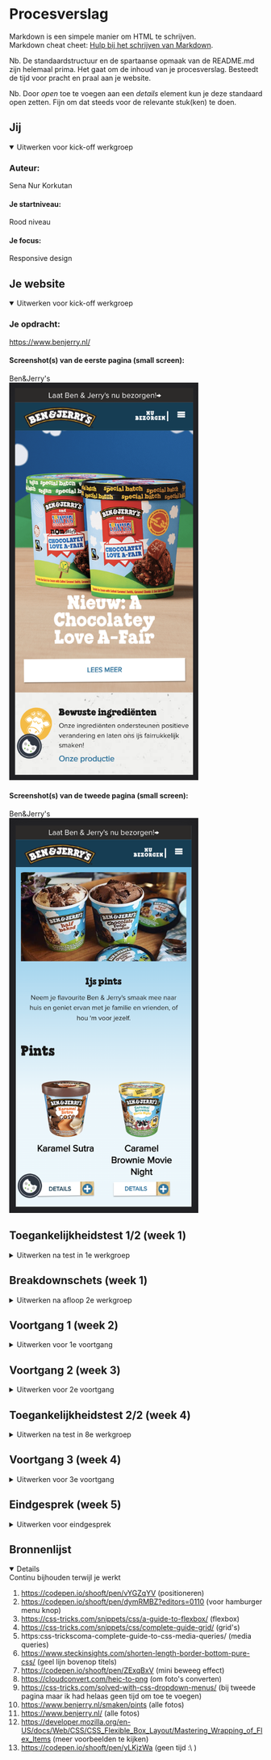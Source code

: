 # Procesverslag
Markdown is een simpele manier om HTML te schrijven.  
Markdown cheat cheet: [Hulp bij het schrijven van Markdown](https://github.com/adam-p/markdown-here/wiki/Markdown-Cheatsheet).

Nb. De standaardstructuur en de spartaanse opmaak van de README.md zijn helemaal prima. Het gaat om de inhoud van je procesverslag. Besteedt de tijd voor pracht en praal aan je website.

Nb. Door *open* toe te voegen aan een *details* element kun je deze standaard open zetten. Fijn om dat steeds voor de relevante stuk(ken) te doen.





## Jij

<details open>
  <summary>Uitwerken voor kick-off werkgroep</summary>

  ### Auteur:
  Sena Nur Korkutan

  #### Je startniveau:
  Rood niveau

  #### Je focus:
  Responsive design
 
</details>





## Je website

<details open>
  <summary>Uitwerken voor kick-off werkgroep</summary>

  ### Je opdracht:
  https://www.benjerry.nl/ 

  #### Screenshot(s) van de eerste pagina (small screen): 
  Ben&Jerry's 
  <br>
  <img src="readme-images/dummy-plaatje.png" width="375px" alt="omschrijving van de pagina">

  #### Screenshot(s) van de tweede pagina (small screen):
  Ben&Jerry's 
  <br>
  <img src="readme-images/benenjerrys.png" width="375px" alt="omschrijving van de pagina">
 
</details>



## Toegankelijkheidstest 1/2 (week 1)

<details>
  <summary>Uitwerken na test in 1e werkgroep</summary>

  ### Bevindingen

  Lijst met je bevindingen die in de test naar voren kwamen:

  
  + Bewegen van knoppen is goed. Omdat je kan begrijpen dat het een knop is.

  + Als je hovert, opent het menu elementen. Het is echt handig.


  - Responsive design is soms traag.

  - Als er zwakke internet connection is, kan foto's niet lekker werken.


  Hier een omschrijving van hoe het opgelost kan worden (met indien nodig afbeeldingen)
  - Ik kan de website responsive maken.

  - Ik kan een uitleg over het product schrijven zodat gebruiker de product zou weten als het internet niet lekker is.


  #### Screenreader
  Hier korte omschrijving (met indien nodig afbeeldingen)

  + De lopende volgerde van elementen zijn goed.
  + Elke section heeft een kopje het ziet goed eruit.


  - Sommige elementen (bijv. mail input plek) staan niet in de juiste kategorie.  
  - Bij sommige kategorieen (words, letters, form controls en window spots) werken niet lekker. Mischien komt het door dat wij de VoiceOver functie niet goed kan gebruiken.

  Hier een omschrijving van hoe het opgelost kan worden (met indien nodig afbeeldingen)
  <img src="readme-images/IMG_4168.png" width="375px" alt="screenreader">

  - Het zou handig zijn als ik de semantiek van het html bestand goed maak.


  #### Muis en Toetsenbord 

  Hier korte omschrijving (met indien nodig afbeeldingen)

  
  - Site is duidelijk en beeindigd snel omdat er veel foto's staan.
  - Het is echt makkelijk te volgen en werkt lekker met toetsenbord.


  - Soms linkjes van menubalk is irritant.
  
  

  Hier een omschrijving van hoe het opgelost kan worden (met indien nodig afbeeldingen)
  -Bij menubalk kan gebruiker altijd skippen met klikken in een andere plek. Wij kunnen de site niet helemaal veranderen.

  #### Motoriek (shocks, elastiekjes)
  Hier korte omschrijving (met indien nodig afbeeldingen)

  
  + Knoppen zijn groot. Dus er was niet een probleem met klikken van knoppen.
  + Bij scrollen was het ook niet een probleem.


  - Er was een linkje een beetje moeilijk te kunnen klikken.
  - Het doet pijn.

  Hier een omschrijving van hoe het opgelost kan worden (met indien nodig afbeeldingen)
  - Ik kan die linkje misschien in een knop zetten of de klikbare plek (padding of margin) vergroten zonder borders.
  


  #### Visueel (brillen, contrast, kleurenblind, dark/light). 
  Hier korte omschrijving (met indien nodig afbeeldingen)

  
  + De website ziet brillen met klueren (gele bril, bril met zwarte puntje etc.) goed eruit en werkt probleemloos.
  + De website ziet met andere brillen beetje moeilijk maar wel nog steeds leesbaar.
  + Er is geen probleem met zien van belangrijke elementen bij kleurblind.


  - Met de sterke blur bril kan de gebruiker bijna niks te zien. Ook is het heel moeilijk het muis te vinden.
  - Met blur bril en bril met puntje is alles moeilijk te zien. Kopjes en subkopjes kun je wel lezen maar teksten niet.
  - Het is niet mogelik de taal knop te zien in paar van de kleurbliinden modus. 
  - In de laatste kleurblind modus kan de gebruiker niet makkelijk weten dat een link een link is. Omdat er geen kleur. (In de site word gebruik maken van de kleuren om gebruiker laten te zien dat het een linkje is. Maar voor kleurblinden werkte het gewoon niet lekker.)
  
  Hier een omschrijving van hoe het opgelost kan worden (met indien nodig afbeeldingen)
  - Ik kan misschien koppen nog groter of dikker doen.
  - Ik kan de linkjes een klein animatie toevoegen zodat kleurblinden mogen ook weten dat het een linkje is.
  - Ik kan de taal knop veranderen met wereld icoontje of  met een tekstje dat laten zien welke taal het is.


</details>



## Breakdownschets (week 1)

<details>
  <summary>Uitwerken na afloop 2e werkgroep</summary>

  ### de hele pagina: 
  <img src="readme-images/hele-pagina.png" width="375px" alt="breakdown van de hele pagina">

  ### dynamisch deel (bijv menu): 
  <img src="readme-images/breakdown-2.png" width="375px" alt="breakdown van een dynamisch deel">

  ### wellicht nog een dynamisch deel (bijv filter): 
  <img src="readme-images/breakdown-3.png" width="375px" alt="breakdown van nog een dynamisch deel">

</details>





## Voortgang 1 (week 2)

<details>
  <summary>Uitwerken voor 1e voortgang</summary>

  ### Stand van zaken
  Hier dit ging goed & dit was lastig (neem ook screenshots op van delen van je website en code)

  - Sticky header
  - Ik had geen html-document met een semantische correcte html-layout. Tijdens het gesprek hebben we het samen geanalyseerd en geleerd hoe het moet. (Ik heb helaas geen screenshots omdat ik alles in de gesprek verander.)
  - Ik had geen css dus wij praten niet erover.


  ### Agenda voor meeting
  -- Eerste week hebben we de meeting met onze groepjes niet gedaan. Wij hebben alleen voortgang gesprek met Sanne gedaan.

  | student 1      | student 2          | student 3    | student 4        |
  | ---            | ---                | ---          | ---              |
  | dit bespreken  | en dit             | en ik dit    | en dan ik dat    |
  | en dat ook nog | dit als er tijd is | nog een punt | dit wil ik zeker |
  | ...            | ...                | ...          | ...              |


  ### Verslag van meeting
  Hier na afloop snel de uitkomsten van de meeting vastleggen

  - Ik moet dingen verbeteren op <head> (personaal informatie toevoegen)
  - Section begint altijd met een titel. Als het niet zo is, voeg een aria-label toe.
  - Article is ook een speciale section.
  - Maak een goede html. Dan kan je met css dingen verbeteren. (bijv. uppercase maken en semantische goed html elementen omdraaien)
  - Als main heeft geen titel, maak een titel. Daarna kan je hem in css wegsturen.
  - Soms ul li werkt beter dan paar sections. Kijk goed naar de situatie.
  - Article moet betekenisvol zijn.
  - Ik heb handige shortcuts geleerd.

</details>





## Voortgang 2 (week 3)

<details>
  <summary>Uitwerken voor 2e voortgang</summary>

  ### Stand van zaken
  hier dit ging goed & dit was lastig (neem ook screenshots op van delen van je website en code)

  Wat ik wil vragen?
  - In inspector kan ik alleen “main” zien. Het is niet mogelijk om andere elementen te zien. Ik wil ook de elementen binnen main kijken doordat ik weet wat ik niet goed deed. Maar het is nu niet moeglijk.
  - Wat is de handigste manier om h2 en leer meer knop onder elkaar te zetten op img.
  - Hamburger menu kruisje werkt niet.
  - Img tussen twee sections werkt niet lekker. (Bijna 3 uur bezig maar het lukte bij mij niet)
  - Derde section grid h3 center maken 
  - Wat is de minimale en maximale scherm size tijdens gesprek testen?
  - Lees meer knop responsive maken (ik heb nowrap probeert maar het lukte niet.)



  ### Agenda voor meeting
  Vrijdag om 10 uur
  
  | Laura      | Idelene         | Mohini  | Shanine     | Shani |
  | ---            | ---                | ---          | ---              | --- |
  | Animatie | Positionering    | Responsiveness en de @media tag            | Wanneer wel classes    |  pseudo elementen  |
  | En hoe het zit met de 2e pagina.  | Alt labels  | Stijlen van forms | Element dat vershuift als je scrolt |
  | ...            | ...                | En het hamburgermenu      | ...              | ...            |

  ### Verslag van meeting
  Hier na afloop snel de uitkomsten van de meeting vastleggen

  - Ik krijg geen hulp omdat er geen tijd blijft voor mij.
  - Ik studeerde mezelf tijdens gesprek, omdat de problemen van anderen niet relevant van mijn problemen.


</details>





## Toegankelijkheidstest 2/2 (week 4)

<details>
  <summary>Uitwerken na test in 8e werkgroep</summary>

  ### Bevindingen

  Lijst met je bevindingen die in de test naar voren kwamen (geef ook aan wat er verbeterd is): 

  + Knoppen en linken zijn wel klikbaar. Verander ze niet. (vanuit parkinson test)

  + Titels zijn goed bij screen reader

  + Het lukt bij meeste brillen

  + Elastiek is wel makkelijk te gebruiken

  + Accesbilty kleuren lukt en eigenlijk zien ze mooi eruit sommige van ze. (kleur test van chrome)



  
  - Hamburger menu is items niet leesbaar (gemaakt)
    - Nu is het mogelijk te lezen. Het kwam door kleuren. 

  - Paar woord fouten (gemaakt)
  
  - Elementen binnen hamburger menu is leesbaar/mogelijk te tabben.
    - Ik probeer het probleem heel lang te oplossen maar ik kon het niet oplossen. Daarom ga ik door met andere stylingen.

  - Bij blur mode is het niet makkelijk te lezen. Misschien nog grote letters? (gemaakt)
    - Vierde section <p> mag nog groeter worden 
      - Het lijkt me handig consistent te blijven binnen website. Daarom heb ik het niet verandert.
  
  - Tab leest niet <a> van vierde section. (gemaakt)



  #### Screenreader
  Hier korte omschrijving (met indien nodig afbeeldingen)
  + Titels werken goed

  - Het leest binnen hamburger menu !
  - 4de section linken werken niet goed

  Hier een omschrijving van hoe het opgelost kan worden (met indien nodig afbeeldingen)
  - Momenteel heb ik geen idee over binnen hamburger menu (vragen)
    - Ik heb het gevraagd en Sanne zegt dat het nu niet nodig is. (na het vragen)

  - Ik kan de <a> element binnen de <h3> element halen. (gemaakt)

  #### Muis en Toetsenbord 
  Hier korte omschrijving (met indien nodig afbeeldingen)
  + Volgerde van HTML elementen goed te volgen
  + Elementen zijn makkelijk klikbaar, alle linken werken goed


  - Geen hover, active effect
  - Paar woord fouten
  - Tab (focus state) gaat door binnen hamburger menu
  <img src="readme-images/IMG_4491.png" width="375px" alt="tab werkt niet binnen hamburger menu">


  Hier een omschrijving van hoe het opgelost kan worden (met indien nodig afbeeldingen)
  - Ik moet nog states toevoegen
  - Woord fouten verbeteren
  - Momenteel heb ik geen idee over binnen hamburger menu (vragen)
    - Ik heb het gevraagd en Sanne zegt dat het nu niet nodig is. (na het vragen)


  #### Motoriek (shocks, elastiekjes)
  Hier korte omschrijving (met indien nodig afbeeldingen)
  + Goed beneden kan scrollen (shocks)
  + Makkelijk te toetsenbord te gebruiken (shocks)
  + Button en linken zijn wel goed klikbaar (shocks)

  - Soms wordt het moeilijk naar beneden te gaan. Maar het is niet de probleem van de website. Het is de probleem van computer

  Hier een omschrijving van hoe het opgelost kan worden (met indien nodig afbeeldingen)
  - Er is geen probleem over de website


  #### Visueel (brillen, contrast, kleurenblind, dark/light). 
  Hier korte omschrijving (met indien nodig afbeeldingen)

  + Alleen bij blur is het moeilijk te lezen of de luis te vinden. Andere brillen lukken wel bij website
  + Ik vond de kluerenblind modussen leuk qua kleuren. Tritanopia ziet heel schattig en blij eruit. 
  
  - Hover effect is niet te zien in achromatopsia modus
  - Geen dark modus
  - Blur/glare cataract modus is het moeilijk te lezen. Maar als de website nog groter maakt kun je ze wel lezen.



  Hier een omschrijving van hoe het opgelost kan worden (met indien nodig afbeeldingen)

  - Ik moet de hover effect nog beter laten zien in achromatopsia modus
  - Ik kan een dark modus toevoegen

</details>





## Voortgang 3 (week 4)

<details>
  <summary>Uitwerken voor 3e voortgang</summary>

  ### Stand van zaken
  hier dit ging goed & dit was lastig (neem ook screenshots op van delen van je website en code)

  Deze keer was onze het nuttigste gesprek. Ik had nog een keer geen vragen over mijn website maar ik heb wel van anderen vragen ook geleerd. 


  ### Agenda voor meeting
  samen met je groepje opstellen

  |  Laura      | Idelene          | Shanine    | Mila       | Donna      | Sena Nur (ik) |
  | ---            | ---                | ---          | ---              |
  | 1 animatie in javascript doet het, de rest niet  | Object observer api werkt niet             | Hoe maak ik een tabel?    | Carrousel begint op helft van pagina (gefixed door Sjoerd)    | Mag hier een class?     | Blauw lijntje onder plaatje moest weg! (gefixed door Sanne)   |


  ### Verslag van meeting
  hier na afloop snel de uitkomsten van de meeting vastleggen

  - Ik heb geleerd dat ik de media query niet goed gebruik
  - Website moet goed getest worden voor gesprek
  - Do's en Don'ts nog een keer herhalen
  - Goede weg van div gebruiken (ik heb de eerste div na dit gesprek geplaats en het werkte uiteindelijk lekker :) )
  - Met wat zijn wij trots?


</details>





## Eindgesprek (week 5)

<details>
  <summary>Uitwerken voor eindgesprek</summary>

  ### Je uitkomst - karakteristiek screenshots:
  <img src="readme-images/highlight1.png" width="375px" alt="hover p element">
  <img src="readme-images/highlight2.png" width="375px" alt="cool hover effect in groot scherm">
  <img src="readme-images/highlight3.png" width="375px" alt="handige hele pagina hamburger menu">


  ### Dit ging goed/Heb ik geleerd: 
  + Ik heb bijna alle code zelf bedacht en geschrijven. Dat ben ik heel trots op. Ik ben bijna pro bij flex en grid
  + Ik begrijp heel duidelijk hoe het structuur van een html document moet zijn. 
  + Ik had moeite mee met sections of li's noemen in css. Maar nu kan ik heel makkelijk elementen uit html noemen.
  + Ik begrijp het logica van javascript. Ik kan nu makkelijk een class toevoegen en in css met het class spelen. 
  + Ik weet nu wat ik niet moet doen als ik een website aan het bouwen.
  + Als je de code vanuit een andere plek gehaald, is bronnen noteren altijd nodig!


  <img src="readme-images/klein-voorbeeld.png" width="375px" alt="voorbeeld wat ik geleerd">
  <img src="readme-images/darkmode.png" width="375px" alt="voorbeeld wat ik geleerd / darkmode">
  <img src="readme-images/leuk.png" width="375px" alt="voorbeeld die ik leuk vind">


  ### Dit was lastig/Is niet gelukt:
  - Enige ding die ik nog meer wil doen is javascript, helaas bij mij website is er niet zo veel dingen met javascript gemaakt. Dus ik heb minder javascript geschereven. 
  - Hamburger menu bouwen vond ik moeilijk (Hulp gekregen van Sanne)
  - Als ik klikt op hamburger menu, blijft het focus state hangen ?
  - Font downloaden en plakken vond ik heel moeilijk (Hulp gekregen van student assistent)
  - Ik heb de tweede pagina laatste dag begonnen daarom tweede pagina lukte niet zo goed. Maar absoluut ben ik trots wat ik binnen 8 uur heb ik gedaan in tweede pagina.

  <img src="readme-images/hamburger-menu.png" width="375px" alt="normale hamburger menu">
  <img src="readme-images/hamburger-menu1.png" width="375px" alt="gekke hamburger menu">

</details>





## Bronnenlijst

<details open>
  <summary>Continu bijhouden terwijl je werkt</summary>


  1. https://codepen.io/shooft/pen/vYGZqYV (positioneren)
  2. https://codepen.io/shooft/pen/dymRMBZ?editors=0110 (voor hamburger menu knop)
  3. https://css-tricks.com/snippets/css/a-guide-to-flexbox/ (flexbox)
  4. https://css-tricks.com/snippets/css/complete-guide-grid/ (grid's)
  5. https:css-trickscoma-complete-guide-to-css-media-queries/ (media queries)
  6. https://www.steckinsights.com/shorten-length-border-bottom-pure-css/ (geel lijn bovenop titels)
  7. https://codepen.io/shooft/pen/ZExqBxV (mini beweeg effect)
  8. https://cloudconvert.com/heic-to-png (om foto's converten)
  9. https://css-tricks.com/solved-with-css-dropdown-menus/ (bij tweede pagina maar ik had helaas geen tijd om toe te voegen)
  10. https://www.benjerry.nl/smaken/pints (alle fotos)
  11. https://www.benjerry.nl/ (alle fotos)
  12. https://developer.mozilla.org/en-US/docs/Web/CSS/CSS_Flexible_Box_Layout/Mastering_Wrapping_of_Flex_Items (meer voorbeelden te kijken)
  13. https://codepen.io/shooft/pen/yLKjzWa (geen tijd :\ )


</details>